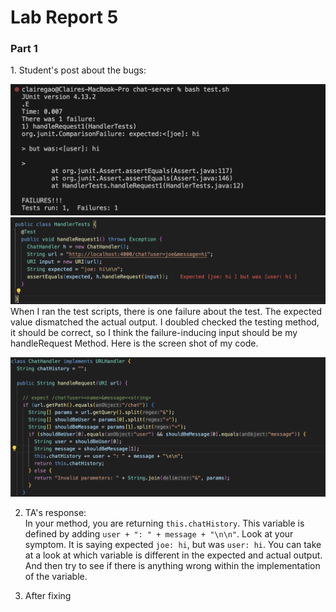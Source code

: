 <h1> Lab Report 5 </h1>

<h3>Part 1</h3>
1. Student's post about the bugs: <br>

![Image](ft.png) 
![Image](test.png)
When I ran the test scripts, there is one failure about the test. The expected value dismatched the actual output. I doubled checked the testing method, it should be correct, so I think the failure-inducing input should be my handleRequest Method. Here is the screen shot of my code.

![Image](falseImp.png)

2. TA's response: <br>
In your method, you are returning `this.chatHistory`. This variable is defined by adding `user + ": " + message + "\n\n"`. Look at your symptom. It is saying expected `joe: hi`, but was `user: hi`. You can take at a look at which variable is different in the expected and actual output. And then try to see if there is anything wrong within the implementation of the variable. 

3. After fixing
